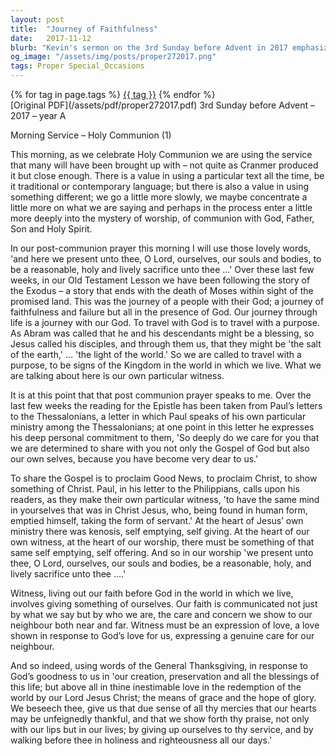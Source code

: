 ```yaml
---
layout: post
title:  "Journey of Faithfulness"
date:   2017-11-12
blurb: "Kevin's sermon on the 3rd Sunday before Advent in 2017 emphasizes the importance of worship and communion with God. He reflects on the journey of faithfulness and failure, akin to the Exodus, and the call to be 'the salt of the earth' and 'the light of the world.' The sermon encourages self-emptying and self-offering in worship, mirroring Jesus' ministry, and stresses that our witness to faith is through both our words and actions, driven by love and care for our neighbors."
og_image: "/assets/img/posts/proper272017.png"
tags: Proper Special_Occasions
---    
```

<div class="tag-pills">
    {% for tag in page.tags %}
    <a href="{{ site.baseurl }}/tag/{{ tag | slugify }}" class="tag-pill">{{ tag }}</a>
    {% endfor %}
</div>
[Original PDF](/assets/pdf/proper272017.pdf)
3rd Sunday before Advent – 2017 – year A

Morning Service – Holy Communion (1)

This morning, as we celebrate Holy Communion we are using the service that many will have been brought up with – not quite as Cranmer produced it but close enough. There is a value in using a particular text all the time, be it traditional or contemporary language; but there is also a value in using something different; we go a little more slowly, we maybe concentrate a little more on what we are saying and perhaps in the process enter a little more deeply into the mystery of worship, of communion with God, Father, Son and Holy Spirit.

In our post-communion prayer this morning I will use those lovely words, 'and here we present unto thee, O Lord, ourselves, our souls and bodies, to be a reasonable, holy and lively sacrifice unto thee …' Over these last few weeks, in our Old Testament Lesson we have been following the story of the Exodus – a story that ends with the death of Moses within sight of the promised land. This was the journey of a people with their God; a journey of faithfulness and failure but all in the presence of God. Our journey through life is a journey with our God. To travel with God is to travel with a purpose. As Abram was called that he and his descendants might be a blessing, so Jesus called his disciples, and through them us, that they might be 'the salt of the earth,' … 'the light of the world.' So we are called to travel with a purpose, to be signs of the Kingdom in the world in which we live. What we are talking about here is our own particular witness.

It is at this point that that post communion prayer speaks to me. Over the last few weeks the reading for the Epistle has been taken from Paul’s letters to the Thessalonians, a letter in which Paul speaks of his own particular ministry among the Thessalonians; at one point in this letter he expresses his deep personal commitment to them, 'So deeply do we care for you that we are determined to share with you not only the Gospel of God but also our own selves, because you have become very dear to us.'

To share the Gospel is to proclaim Good News, to proclaim Christ, to show something of Christ. Paul, in his letter to the Philippians, calls upon his readers, as they make their own particular witness, 'to have the same mind in yourselves that was in Christ Jesus, who, being found in human form, emptied himself, taking the form of servant.' At the heart of Jesus’ own ministry there was kenosis, self emptying, self giving. At the heart of our own witness, at the heart of our worship, there must be something of that same self emptying, self offering. And so in our worship 'we present unto thee, O Lord, ourselves, our souls and bodies, be a reasonable, holy, and lively sacrifice unto thee ….'

Witness, living out our faith before God in the world in which we live, involves giving something of ourselves. Our faith is communicated not just by what we say but by who we are, the care and concern we show to our neighbour both near and far. Witness must be an expression of love, a love shown in response to God’s love for us, expressing a genuine care for our neighbour.

And so indeed, using words of the General Thanksgiving, in response to God’s goodness to us in 'our creation, preservation and all the blessings of this life; but above all in thine inestimable love in the redemption of the world by our Lord Jesus Christ; the means of grace and the hope of glory. We beseech thee, give us that due sense of all thy mercies that our hearts may be unfeignedly thankful, and that we show forth thy praise, not only with our lips but in our lives; by giving up ourselves to thy service, and by walking before thee in holiness and righteousness all our days.'
